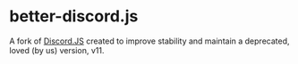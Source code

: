 # better-discord.js

A fork of [Discord.JS](https://github.com/discordjs/discord.js) created to improve stability and maintain a deprecated, loved (by us) version, v11.
